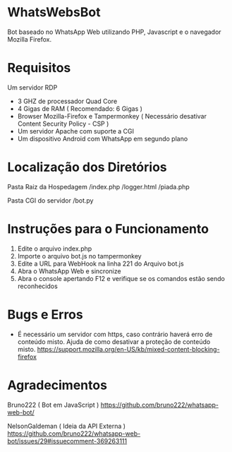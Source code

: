 # WhatsWebsBot
Bot baseado no WhatsApp Web utilizando PHP, Javascript e o navegador Mozilla Firefox.

# Requisitos
Um servidor RDP
  - 3 GHZ de processador Quad Core
  - 4 Gigas de RAM ( Recomendado: 6 Gigas )
  - Browser Mozilla-Firefox e Tampermonkey ( Necessário desativar Content Security Policy - CSP )
  - Um servidor Apache com suporte a CGI
  - Um dispositivo Android com WhatsApp em segundo plano

# Localização dos Diretórios
Pasta Raiz da Hospedagem
/index.php
/logger.html
/piada.php

Pasta CGI do servidor
/bot.py

# Instruções para o Funcionamento
1. Edite o arquivo index.php
2. Importe o arquivo bot.js no tampermonkey
3. Edite a URL para WebHook na linha 221 do Arquivo bot.js
4. Abra o WhatsApp Web e sincronize
5. Abra o console apertando F12 e verifique se os comandos estão sendo reconhecidos

# Bugs e Erros
- É necessário um servidor com https, caso contrário haverá erro de conteúdo misto.
Ajuda de como desativar a proteção de conteúdo misto.
https://support.mozilla.org/en-US/kb/mixed-content-blocking-firefox

# Agradecimentos
Bruno222 ( Bot em JavaScript )
https://github.com/bruno222/whatsapp-web-bot/

NelsonGaldeman ( Ideia da API Externa )
https://github.com/bruno222/whatsapp-web-bot/issues/29#issuecomment-369263111
